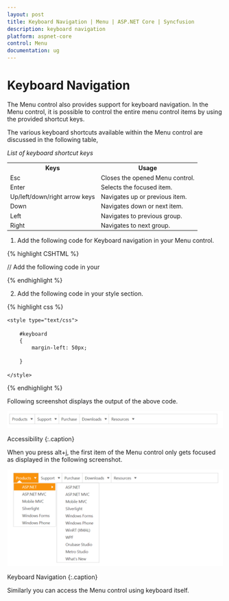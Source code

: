 ```yaml
---
layout: post
title: Keyboard Navigation | Menu | ASP.NET Core | Syncfusion
description: keyboard navigation
platform: aspnet-core
control: Menu
documentation: ug
---
```


# Keyboard Navigation

The Menu control also provides support for keyboard navigation. In the Menu control, it is possible to control the entire menu control items by using the provided shortcut keys. 

The various keyboard shortcuts available within the Menu control are discussed in the following table, 

_List of keyboard shortcut keys_

<table>
<tr>
<th>
Keys</th><th>
Usage</th></tr>
<tr>
<td>
Esc</td><td>
Closes the opened Menu control.</td></tr>
<tr>
<td>
Enter</td><td>
Selects the focused item.</td></tr>
<tr>
<td>
Up/left/down/right arrow keys</td><td>
Navigates up or previous item.</td></tr>
<tr>
<td>
Down</td><td>
Navigates down or next item.</td></tr>
<tr>
<td>
Left</td><td>
Navigates to previous group.</td></tr>
<tr>
<td>
Right</td><td>
Navigates to next group.</td></tr>
</table>

1. Add the following code for Keyboard navigation in your Menu control.

{% highlight CSHTML %}

<ej-menu id="keyboard" width="60%">
    <e-menu-items>
        <e-menu-item id="Products" text="Products">
            <e-menu-child-items>
                <e-menu-child-item text="ASP.NET" url=""></e-menu-child-item>
                <e-menu-child-item text="ASP.NET MVC" url=""></e-menu-child-item>
                <e-menu-child-item text="Mobile MVC" url=""></e-menu-child-item>
                <e-menu-child-item text="Silverlight" url=""></e-menu-child-item>
                <e-menu-child-item text="Windows Forms" url=""></e-menu-child-item>
                <e-menu-child-item text="Windows Phone" url=""></e-menu-child-item>
                <e-menu-child-item text="WinRT (XMAL)" url=""></e-menu-child-item>
                <e-menu-child-item text="WPF" url=""></e-menu-child-item>
                <e-menu-child-item text="Orubase Studio" url=""></e-menu-child-item>
                <e-menu-child-item text="Metro Studio" url=""></e-menu-child-item>
                <e-menu-child-item text="What's New" url=""></e-menu-child-item>
            </e-menu-child-items>
            <e-menu-child-items>
                <e-menu-child-item text="ASP.NET" url=""></e-menu-child-item>
                <e-menu-child-item text="ASP.NET MVC" url=""></e-menu-child-item>
                <e-menu-child-item text="Mobile MVC" url=""></e-menu-child-item>
                <e-menu-child-item text="Silverlight" url=""></e-menu-child-item>
                <e-menu-child-item text="Windows Forms" url=""></e-menu-child-item>
                <e-menu-child-item text="Windows Phone" url=""></e-menu-child-item>
                <e-menu-child-item text="" url="ASP.NET MVC"></e-menu-child-item>
                <e-menu-child-item text="" url="ASP.NET"></e-menu-child-item>
            </e-menu-child-items>
        </e-menu-item>
        <e-menu-item text="Support" url="">
            <e-menu-child-items>
                <e-menu-child-item text="Direct-Trac Support" url=""></e-menu-child-item>
                <e-menu-child-item text="Community Forums" url=""></e-menu-child-item>
                <e-menu-child-item text="Knowledge Base" url=""></e-menu-child-item>
                <e-menu-child-item text="Online Documentation" url=""></e-menu-child-item>
                <e-menu-child-item text="Services" url=""></e-menu-child-item>
            </e-menu-child-items>
            <e-menu-child-items>
                <e-menu-child-item text="Consulting" url=""></e-menu-child-item>
                <e-menu-child-item text="Training" url=""></e-menu-child-item>
            </e-menu-child-items>
        </e-menu-item>
        <e-menu-item text="Purchase" id="Purchase" url="">
        </e-menu-item>
        <e-menu-item text="Downloads" id="Downloads" url="">
            <e-menu-child-items>
                <e-menu-child-item text="Evaluation" url=""></e-menu-child-item>
                <e-menu-child-item text="Free E-Books" url=""></e-menu-child-item>
                <e-menu-child-item text="Metro Studio" url=""></e-menu-child-item>
                <e-menu-child-item text="C" url=""></e-menu-child-item>
                <e-menu-child-item text="Version History" url=""></e-menu-child-item>
            </e-menu-child-items>
        </e-menu-item>
        <e-menu-item id="Resources" Text="Resources" Url="">
            <e-menu-child-items>
                <e-menu-child-item text="E-Books" url=""></e-menu-child-item>
                <e-menu-child-item text="White Papers" url=""></e-menu-child-item>
            </e-menu-child-items>
        </e-menu-item>
    </e-menu-items>
</ej-menu>
	// Add the following code in your <script> section.
	<script type="text/javascript"> 
		   jQuery(function ($)
		   {  
			   //Control focus key 
			   $(document).on("keydown", function (e)
			   { 
				   if (e.altKey && e.keyCode === 74)
				   { 
						// j- key code. 
						$("#keyboard").focus(); 
				   }
			   });
		   });
	</script>
	
{% endhighlight %}   

2. Add the following code in your style section.

{% highlight css %}

	<style type="text/css">

		#keyboard 
		{
			margin-left: 50px;

		}

	</style>

{% endhighlight %}    
   
Following screenshot displays the output of the above code. 

![](Keyboard-Navigation_images/Keyboard-Navigation_img1.png)

Accessibility
{:.caption}

When you press alt+j, the first item of the Menu control only gets focused as displayed in the following screenshot.

![](Keyboard-Navigation_images/Keyboard-Navigation_img2.png)

Keyboard Navigation
{:.caption}

Similarly you can access the Menu control using keyboard itself.